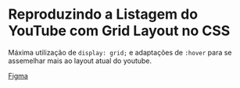 # Reproduzindo a Listagem do YouTube com Grid Layout no CSS

Máxima utilização de `display: grid;` e adaptações de `:hover` para se assemelhar mais ao layout atual do youtube.

[Figma](https://www.figma.com/file/KknwioExyqKD3D2eSVFrcW/Desafio-Grid---DIO?node-id=0%3A1)
